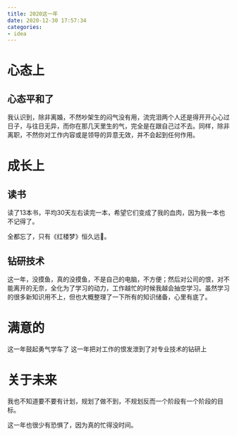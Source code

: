```yaml
---
title: 2020这一年
date: 2020-12-30 17:57:34
categories: 
- idea
---
```


# 心态上

## 心态平和了

我认识到，除非离婚，不然吵架生的闷气没有用，流完泪两个人还是得开开心心过日子，与往日无异，而你在那几天里生的气，完全是在跟自己过不去。同样，除非离职，不然你对工作内容或是领导的异意无效，并不会起到任何作用。

# 成长上

## 读书

读了13本书，平均30天左右读完一本，希望它们变成了我的血肉，因为我一本也不记得了。

全都忘了，只有《红楼梦》恒久远🤣。

## 钻研技术

这一年，没摸鱼，真的没摸鱼，不是自己的电脑，不方便；然后对公司的恨，对不能离开的无奈，全化为了学习的动力，工作越忙的时候我越会抽空学习。虽然学习的很多新知识用不上，但也大概整理了一下所有的知识储备，心里有底了。


# 满意的

这一年鼓起勇气学车了
这一年把对工作的恨发泄到了对专业技术的钻研上

# 关于未来

我也不知道要不要有计划，规划了做不到，不规划反而一个阶段有一个阶段的目标。

这一年也很少有恐惧了，因为真的忙得没时间。
